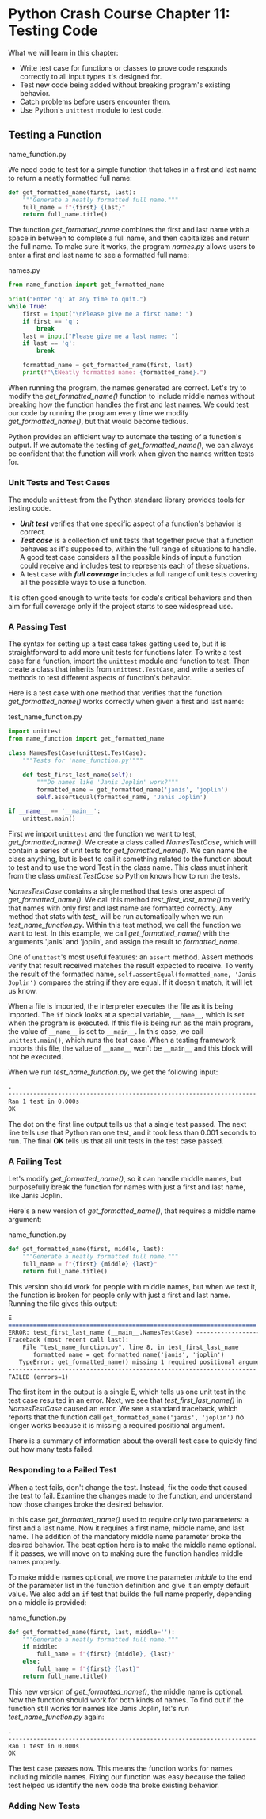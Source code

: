 # Python Crash Course Chapter 11: Testing Code

What we will learn in this chapter:

* Write test case for functions or classes to prove code responds correctly to all input types it's designed for.
* Test new code being added without breaking program's existing behavior.
* Catch problems before users encounter them.
* Use Python's `unittest` module to test code.

## Testing a Function

name_function.py

We need code to test for a simple function that takes in a first and last name to return a neatly formatted full name:

``` python
def get_formatted_name(first, last):
    """Generate a neatly formatted full name."""
    full_name = f"{first} {last}"
    return full_name.title()
```

The function *get_formatted_name* combines the first and last name with a space in between to complete a full name, and then capitalizes and return the full name. To make sure it works, the program *names.py* allows users to enter a first and last name to see a formatted full name:

names.py

``` python
from name_function import get_formatted_name

print("Enter 'q' at any time to quit.")
while True:
    first = input("\nPlease give me a first name: ")
    if first == 'q':
        break
    last = input("Please give me a last name: ")
    if last == 'q':
        break

    formatted_name = get_formatted_name(first, last)
    print(f"\tNeatly formatted name: {formatted_name}.")
```

When running the program, the names generated are correct. Let's try to modify the *get_formatted_name()* function to include middle names without breaking how the function handles the first and last names. We could test our code by running the program every time we modify *get_formatted_name()*, but that would become tedious.

Python provides an efficient way to automate the testing of a function's output. If we automate the testing of *get_formatted_name()*, we can always be confident that the function will work when given the names written tests for.

### Unit Tests and Test Cases

The module `unittest` from the Python standard library provides tools for testing code.

* ***Unit test*** verifies that one specific aspect of a function's behavior is correct.
* ***Test case*** is a collection of unit tests that together prove that a function behaves as it's supposed to, within the full range of situations to handle. A good test case considers all the possible kinds of input a function could receive and includes test to represents each of these situations.
* A test case with ***full coverage*** includes a full range of unit tests covering all the possible ways to use a function.

It is often good enough to write tests for code's critical behaviors and then aim for full coverage only if the project starts to see widespread use.

### A Passing Test

The syntax for setting up a test case takes getting used to, but it is straightforward to add more unit tests for functions later. To write a test case for a function, import the `unittest` module and function to test. Then create a class that inherits from `unittest.TestCase`, and write a series of methods to test different aspects of function's behavior.

Here is a test case with one method that verifies that the function *get_formatted_name()* works correctly when given a first and last name:

test_name_function.py

``` python
import unittest
from name_function import get_formatted_name

class NamesTestCase(unittest.TestCase):
    """Tests for 'name_function.py'"""

    def test_first_last_name(self):
        """Do names like 'Janis Joplin' work?"""
        formatted_name = get_formatted_name('janis', 'joplin')
        self.assertEqual(formatted_name, 'Janis Joplin')

if __name__ == '__main__':
    unittest.main()
```

First we import `unittest` and the function we want to test, *get_formatted_name()*. We create a class called *NamesTestCase*, which will contain a series of unit tests for *get_formatted_name()*. We can name the class anything, but is best to call it something related to the function about to test and to use the word Test in the class name. This class must inherit from the class *unittest.TestCase* so Python knows how to run the tests.

*NamesTestCase* contains a single method that tests one aspect of *get_formatted_name()*. We call this method *test_first_last_name()* to verify that names with only first and last name are formatted correctly. Any method that stats with *test_* will be run automatically when we run *test_name_function.py*. Within this test method, we call the function we want to test. In this example, we call *get_formatted_name()* with the arguments 'janis' and 'joplin', and assign the result to *formatted_name*.

One of `unittest`'s most useful features: an `assert` method. Assert methods verify that result received matches the result expected to receive. To verify the result of the formatted name, `self.assertEqual(formatted_name, 'Janis Joplin')` compares the string if they are equal. If it doesn't match, it will let us know.

When a file is imported, the interpreter executes the file as it is being imported. The `if` block looks at a special variable, `__name__`, which is set when the program is executed. If this file is being run as the main program, the value of `__name__` is set to `__main__`. In this case, we call `unittest.main()`, which runs the test case. When a testing framework imports this file, the value of `__name__` won't be `__main__` and this block will not be executed.

When we run *test_name_function.py*, we get the following input:

``` markdown
.
----------------------------------------------------------------------
Ran 1 test in 0.000s
OK
```

The dot on the first line output tells us that a single test passed. The next line tells use that Python ran one test, and it took less than 0.001 seconds to run. The final **OK** tells us that all unit tests in the test case passed.

### A Failing Test

Let's modify *get_formatted_name()*, so it can handle middle names, but purposefully break the function for names with just a first and last name, like Janis Joplin.

Here's a new version of *get_formatted_name()*, that requires a middle name argument:

name_function.py

``` python
def get_formatted_name(first, middle, last):
    """Generate a neatly formatted full name."""
    full_name = f"{first} {middle} {last}"
    return full_name.title()
```

This version should work for people with middle names, but when we test it, the function is broken for people only with just a first and last name. Running the file gives this output:

``` markdown
E
======================================================================
ERROR: test_first_last_name (__main__.NamesTestCase) ----------------------------------------------------------------------
Traceback (most recent call last):
    File "test_name_function.py", line 8, in test_first_last_name
       formatted_name = get_formatted_name('janis', 'joplin')
   TypeError: get_formatted_name() missing 1 required positional argument: 'last'
---------------------------------------------------------------------- Ran 1 test in 0.000s
FAILED (errors=1)
```

The first item in the output is a single E, which tells us one unit test in the test case resulted in an error. Next, we see that *test_first_last_name()* in *NamesTestCase* caused an error. We see a standard traceback, which reports that the function call `get_formatted_name('janis', 'joplin')` no longer works because it is missing a required positional argument.

There is a summary of information about the overall test case to quickly find out how many tests failed.

### Responding to a Failed Test

When a test fails, don't change the test. Instead, fix the code that caused the test to fail. Examine the changes made to the function, and understand how those changes broke the desired behavior.

In this case *get_formatted_name()* used to require only two parameters: a first and a last name. Now it requires a first name, middle name, and last name. The addition of the mandatory middle name parameter broke the desired behavior. The best option here is to make the middle name optional. If it passes, we will move on to making sure the function handles middle names properly.

To make middle names optional, we move the parameter *middle* to the end of the parameter list in the function definition and give it an empty default value. We also add an `if` test that builds the full name properly, depending on a middle is provided:

name_function.py

``` python
def get_formatted_name(first, last, middle=''):
    """Generate a neatly formatted full name."""
    if middle:
        full_name = f"{first} {middle}, {last}"
    else:
        full_name = f"{first} {last}"
    return full_name.title()
```

This new version of *get_formatted_name()*, the middle name is optional. Now the function should work for both kinds of names. To find out if the function still works for names like Janis Joplin, let's run *test_name_function.py* again:

``` markdown
.
----------------------------------------------------------------------
Ran 1 test in 0.000s
OK
```

The test case passes now. This means the function works for names including middle names. Fixing our function was easy because the failed test helped us identify the new code tha broke existing behavior.

### Adding New Tests
